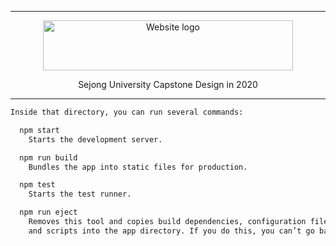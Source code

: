 * * *

<p align="center">
  <a href="https://github.com/reyeon1209/PressCheck/">
    <img src="https://user-images.githubusercontent.com/46713032/93665618-aeae4280-fab2-11ea-895b-960f054cf920.png" alt="Website logo" width="400" height="80">
  </a>
</p>

<p align="center">
  Sejong University Capstone Design in 2020
</p>
   
* * *

```bash
Inside that directory, you can run several commands:

  npm start
    Starts the development server.

  npm run build
    Bundles the app into static files for production.

  npm test
    Starts the test runner.

  npm run eject
    Removes this tool and copies build dependencies, configuration files
    and scripts into the app directory. If you do this, you can’t go back!
```
